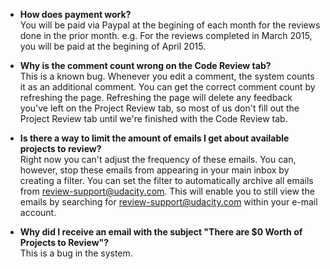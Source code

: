* **How does payment work?** <br>
  You will be paid via Paypal at the begining of each month for the reviews done in the prior month.
e.g. For the reviews completed in March 2015, you will be paid at the begining of April 2015.

* **Why is the comment count wrong on the Code Review tab?** <br>
  This is a known bug. Whenever you edit a comment, the system counts it as an additional comment. You
can get the correct comment count by refreshing the page. Refreshing the page will delete any feedback
you've left on the Project Review tab, so most of us don't fill out the Project Review tab until we're finished with the Code Review tab.

* **Is there a way to limit the amount of emails I get about available projects to review?** <br>
Right now you can't adjust the frequency of these emails. You can, however, stop these emails from appearing in your main inbox by creating a filter. You can set the filter to automatically archive all emails from review-support@udacity.com. This will enable you to still view the emails by searching for review-support@udacity.com within your e-mail account.

* **Why did I receive an email with the subject "There are $0 Worth of Projects to Review"?** <br>
This is a bug in the system.
